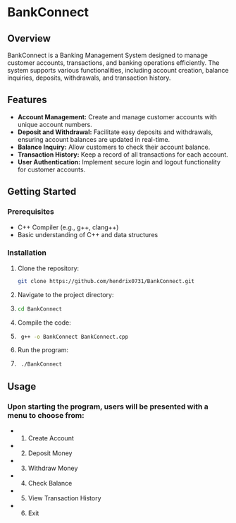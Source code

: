 # BankConnect

## Overview
BankConnect is a Banking Management System designed to manage customer accounts, transactions, and banking operations efficiently. The system supports various functionalities, including account creation, balance inquiries, deposits, withdrawals, and transaction history.

## Features
- **Account Management:** Create and manage customer accounts with unique account numbers.
- **Deposit and Withdrawal:** Facilitate easy deposits and withdrawals, ensuring account balances are updated in real-time.
- **Balance Inquiry:** Allow customers to check their account balance.
- **Transaction History:** Keep a record of all transactions for each account.
- **User Authentication:** Implement secure login and logout functionality for customer accounts.

## Getting Started

### Prerequisites
- C++ Compiler (e.g., g++, clang++)
- Basic understanding of C++ and data structures

### Installation
1. Clone the repository:
   ```bash
   git clone https://github.com/hendrix0731/BankConnect.git
   
2. Navigate to the project directory:
3. ```bash
   cd BankConnect
4. Compile the code:
5. ```bash
    g++ -o BankConnect BankConnect.cpp
6. Run the program:
7. ```bash
    ./BankConnect

## Usage
### Upon starting the program, users will be presented with a menu to choose from:
- 1. Create Account
- 2. Deposit Money
- 3. Withdraw Money
- 4. Check Balance
- 5. View Transaction History
- 6. Exit
